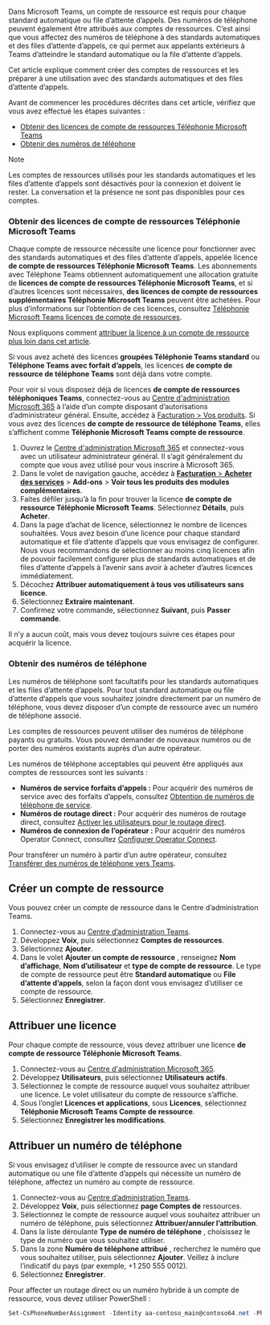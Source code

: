 Dans Microsoft Teams, un compte de ressource est requis pour chaque standard automatique ou file d’attente d’appels. Des numéros de téléphone peuvent également être attribués aux comptes de ressources. C’est ainsi que vous affectez des numéros de téléphone à des standards automatiques et des files d’attente d’appels, ce qui permet aux appelants extérieurs à Teams d’atteindre le standard automatique ou la file d’attente d’appels.

Cet article explique comment créer des comptes de ressources et les préparer à une utilisation avec des standards automatiques et des files d’attente d’appels.

Avant de commencer les procédures décrites dans cet article, vérifiez que vous avez effectué les étapes suivantes :

- [Obtenir des licences de compte de ressources Téléphonie Microsoft Teams](#obtain-microsoft-teams-phone-resource-account-licenses)
- [Obtenir des numéros de téléphone](#obtain-phone-numbers)

> [!NOTE]
> Les comptes de ressources utilisés pour les standards automatiques et les files d’attente d’appels sont désactivés pour la connexion et doivent le rester. La conversation et la présence ne sont pas disponibles pour ces comptes.

### <a name="obtain-microsoft-teams-phone-resource-account-licenses"></a>Obtenir des licences de compte de ressources Téléphonie Microsoft Teams

Chaque compte de ressource nécessite une licence pour fonctionner avec des standards automatiques et des files d’attente d’appels, appelée licence **de compte de ressources Téléphonie Microsoft Teams**. Les abonnements avec Téléphone Teams obtiennent automatiquement une allocation gratuite de **licences de compte de ressources Téléphonie Microsoft Teams**, et si d’autres licences sont nécessaires, **des licences de compte de ressources supplémentaires Téléphonie Microsoft Teams** peuvent être achetées. Pour plus d’informations sur l’obtention de ces licences, consultez [Téléphonie Microsoft Teams licences de compte de ressources](../teams-add-on-licensing/virtual-user.md).

Nous expliquons comment [attribuer la licence à un compte de ressource plus loin dans cet article](#assign-a-license).

Si vous avez acheté des licences **groupées Téléphonie Teams standard** ou **Téléphone Teams avec forfait d’appels**, les licences **de compte de ressource de téléphone Teams** sont déjà dans votre compte.

Pour voir si vous disposez déjà de licences **de compte de ressources téléphoniques Teams**, connectez-vous au [Centre d'administration Microsoft 365](https://go.microsoft.com/fwlink/p/?linkid=2024339) à l’aide d’un compte disposant d’autorisations d’administrateur général. Ensuite, accédez à [Facturation > Vos produits](https://admin.microsoft.com/Adminportal/Home#/subscriptions). Si vous avez des licences **de compte de ressource de téléphone Teams**, elles s’affichent comme **Téléphonie Microsoft Teams compte de ressource**.

1. Ouvrez le [Centre d'administration Microsoft 365](https://go.microsoft.com/fwlink/p/?linkid=2024339) et connectez-vous avec un utilisateur administrateur général. Il s’agit généralement du compte que vous avez utilisé pour vous inscrire à Microsoft 365.
2. Dans le volet de navigation gauche, accédez à [**Facturation** > **Acheter des services**](https://admin.microsoft.com/Adminportal/Home#/catalog) > **Add-ons** > **Voir tous les produits des modules complémentaires**.
3. Faites défiler jusqu’à la fin pour trouver la licence **de compte de ressource Téléphonie Microsoft Teams**. Sélectionnez **Détails**, puis **Acheter**.
4. Dans la page d’achat de licence, sélectionnez le nombre de licences souhaitées. Vous avez besoin d’une licence pour chaque standard automatique et file d’attente d’appels que vous envisagez de configurer. Nous vous recommandons de sélectionner au moins cinq licences afin de pouvoir facilement configurer plus de standards automatiques et de files d’attente d’appels à l’avenir sans avoir à acheter d’autres licences immédiatement.
5. Décochez **Attribuer automatiquement à tous vos utilisateurs sans licence**.
6. Sélectionnez **Extraire maintenant**.
7. Confirmez votre commande, sélectionnez **Suivant**, puis **Passer commande**.

Il n’y a aucun coût, mais vous devez toujours suivre ces étapes pour acquérir la licence.

### <a name="obtain-phone-numbers"></a>Obtenir des numéros de téléphone

Les numéros de téléphone sont facultatifs pour les standards automatiques et les files d’attente d’appels. Pour tout standard automatique ou file d’attente d’appels que vous souhaitez joindre directement par un numéro de téléphone, vous devez disposer d’un compte de ressource avec un numéro de téléphone associé.

Les comptes de ressources peuvent utiliser des numéros de téléphone payants ou gratuits. Vous pouvez demander de nouveaux numéros ou de porter des numéros existants auprès d’un autre opérateur.

Les numéros de téléphone acceptables qui peuvent être appliqués aux comptes de ressources sont les suivants :

- **Numéros de service forfaits d’appels :** Pour acquérir des numéros de service avec des forfaits d’appels, consultez [Obtention de numéros de téléphone de service](../getting-service-phone-numbers.md).
- **Numéros de routage direct :** Pour acquérir des numéros de routage direct, consultez [Activer les utilisateurs pour le routage direct](/microsoftteams/direct-routing-enable-users#configure-the-phone-number-and-enable-enterprise-voice).
- **Numéros de connexion de l’opérateur :** Pour acquérir des numéros Operator Connect, consultez [Configurer Operator Connect](/microsoftteams/operator-connect-configure#set-up-phone-numbers).

Pour transférer un numéro à partir d’un autre opérateur, consultez [Transférer des numéros de téléphone vers Teams](../phone-number-calling-plans/transfer-phone-numbers-to-teams.md).

## <a name="create-a-resource-account"></a>Créer un compte de ressource

Vous pouvez créer un compte de ressource dans le Centre d’administration Teams.

1. Connectez-vous au [Centre d’administration Teams](https://go.microsoft.com/fwlink/p/?linkid=2066851). 
2. Développez **Voix**, puis sélectionnez **Comptes de ressources**.
3. Sélectionnez **Ajouter**.
4. Dans le volet **Ajouter un compte de ressource** , renseignez **Nom d’affichage**, **Nom d’utilisateur** et **type de compte de ressource**. Le type de compte de ressource peut être **Standard automatique** ou **File d’attente d’appels**, selon la façon dont vous envisagez d’utiliser ce compte de ressource.
5. Sélectionnez **Enregistrer**.

## <a name="assign-a-license"></a>Attribuer une licence

Pour chaque compte de ressource, vous devez attribuer une licence **de compte de ressource Téléphonie Microsoft Teams**.

1. Connectez-vous au [Centre d'administration Microsoft 365](https://go.microsoft.com/fwlink/p/?linkid=2024339). 
2. Développez **Utilisateurs**, puis sélectionnez **Utilisateurs actifs**.
3. Sélectionnez le compte de ressource auquel vous souhaitez attribuer une licence. Le volet utilisateur du compte de ressource s’affiche.
4. Sous l’onglet **Licences et applications**, sous **Licences**, sélectionnez **Téléphonie Microsoft Teams Compte de ressource**.
5. Sélectionnez **Enregistrer les modifications**.

## <a name="assign-a-phone-number"></a>Attribuer un numéro de téléphone

Si vous envisagez d’utiliser le compte de ressource avec un standard automatique ou une file d’attente d’appels qui nécessite un numéro de téléphone, affectez un numéro au compte de ressource.

1. Connectez-vous au [Centre d’administration Teams](https://go.microsoft.com/fwlink/p/?linkid=2066851).
2. Développez **Voix**, puis sélectionnez **page Comptes de** ressources.
3. Sélectionnez le compte de ressource auquel vous souhaitez attribuer un numéro de téléphone, puis sélectionnez **Attribuer/annuler l’attribution**.
4. Dans la liste déroulante **Type de numéro de téléphone** , choisissez le type de numéro que vous souhaitez utiliser.
5. Dans la zone **Numéro de téléphone attribué** , recherchez le numéro que vous souhaitez utiliser, puis sélectionnez **Ajouter**. Veillez à inclure l’indicatif du pays (par exemple, +1 250 555 0012).
6. Sélectionnez **Enregistrer**.

Pour affecter un routage direct ou un numéro hybride à un compte de ressource, vous devez utiliser PowerShell :

```powershell
Set-CsPhoneNumberAssignment -Identity aa-contoso_main@contoso64.net -PhoneNumber +19295550150 -PhoneNumberType DirectRouting
```
